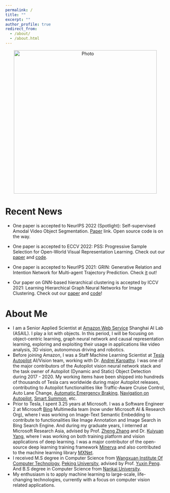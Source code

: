 ```yaml
---
permalink: /
title: ""
excerpt: ""
author_profile: true
redirect_from:
  - /about/
  - /about.html
---
```


<p align="center">
  <img src="https://sneakerkg.github.io/images/life_compact_crop.jpg?raw=true" alt="Photo" style="width: 450px;"/>
</p>

Recent News
======
* One paper is accepted to NeurIPS 2022 (Spotlight): Self-supervised Amodal Video Object Segmentation. [Paper](https://www.amazon.science/publications/self-supervised-amodal-video-object-segmentation) link. Open source code is on the way.

* One paper is accepted to ECCV 2022: PSS: Progressive Sample Selection for Open-World Visual Representation Learning. Check out our [paper](https://www.amazon.science/publications/pss-progressive-sample-selection-for-open-world-visual-representation-learning) and [code](https://github.com/dmlc/dgl/tree/master/examples/pytorch/hilander/PSS).

* One paper is accepted to NeurIPS 2021: GRIN: Generative Relation and Intention Network for Multi-agent Trajectory Prediction. Check [it](https://proceedings.neurips.cc/paper/2021/hash/e3670ce0c315396e4836d7024abcf3dd-Abstract.html) out!

* Our paper on GNN-based hierarchical clustering is accepted by ICCV 2021: Learning Hierarchical Graph Neural Networks for Image Clustering. Check out our [paper](https://arxiv.org/abs/2107.01319) and [code](https://github.com/dmlc/dgl/tree/master/examples/pytorch/hilander)!

About Me
======
* I am a Senior Applied Scientist at [Amazon Web Service](https://aws.amazon.com/) Shanghai AI Lab (ASAIL). I play a lot with objects. In this period, I will be focusing on object-centric learning, graph neural network and causal representation learning, exploring and exploiting their usage in applications like video analysis, 3D vision, autonomous driving and robotics.
* Before joining Amazon, I was a Staff Machine Learning Scientist at [Tesla Autopilot](https://www.tesla.com/autopilot) AI/Vision team, working with Dr. [Andrej Karpathy](https://karpathy.ai/). I was one of the major contributors of the Autopilot vision neural network stack and the task owner of Autopilot (Dynamic and Static) Object Detection during 2017 - 2020. My working items have been shipped into hundreds of thousands of Tesla cars worldwide during major Autopilot releases, contributing to Autopilot functionalities like Traffic-Aware Cruise Control, Auto Lane Change, [Automatic Emergency Braking](https://www.tesla.com/blog/model-3-earns-5-star-safety-rating-euro-ncap), [Navigation on Autopilot](https://www.tesla.com/blog/introducing-navigate-autopilot), [Smart Summon](https://electrek.co/2019/09/24/tesla-smart-summon-driverless-video/), etc.
* Prior to Tesla, I spent 3.25 years at Microsoft. I was a Software Engineer 2 at Microsoft [Bing](https://cn.bing.com/images/trending?form=Z9LH) Multimedia team (now under Microsoft AI & Research Org), where I was working on Image-Text Semantic Embedding to contribute to functionalities like Image Annotation and Image Search in Bing Search Engine. And during my graduate years, I interned at Microsoft Research Asia, advised by Prof. [Zheng Zhang](https://shanghai.nyu.edu/academics/faculty/directory/zheng-zhang) and Dr. [Kuiyuan Yang](https://sites.google.com/site/kuiyuanyang/), where I was working on both training platform and vision applications of deep learning. I was a major contributor of the open-source deep learning training framework [Minerva](https://github.com/dmlc/minerva) and also contributed to the machine learning library [MXNet](https://github.com/apache/incubator-mxnet).
* I received M.S degree in Computer Science from [Wangxuan Institute Of Computer Technology](http://www.icst.pku.edu.cn/index.htm), [Peking University](https://www.pku.edu.cn/), advised by Prof. [Yuxin Peng](http://59.108.48.34/tiki/yuxinpeng/). And B.S degree in Computer Science from [Nankai University](https://www.nankai.edu.cn/).
* My enthusiasm is to apply machine learning to large-scale, life-changing technologies, currently with a focus on computer vision related applications.
